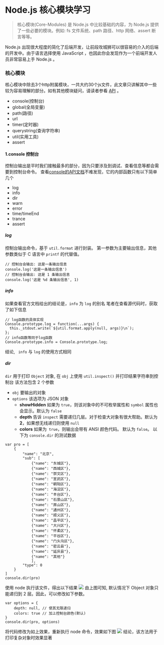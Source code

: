 # Node.js 核心模块学习
>  核心模块(Core-Modules) 是 Node.js 中比较基础的内容，为 Node.js 提供了一些必要的模块。例如: fs 文件系统、path 路径、http 网络、assert 断言等等。

Node.js 出现很大程度的简化了后端开发，让前段攻城狮可以很容易的介入的后端的开发中。由于语言选择使用 JavaScript ，也因此你会发现作为一个前端开发人员非常容易上手 Node.js 。

### 核心模块
核心模块中除去3个http附属模块，一共大约30个js文件，此文章只讲解其中一些较为容易理解的部分。如有其他模块疑问，请读者参看 [API](http://nodejs.cn/api/) 。
* console(控制台)
* global(全局变量)
* path(路径)
* url
* timer(定时器)
* querystring(查询字符串)
* util(实用工具)
* assert

#### 1.console 控制台
控制台输出是平时我们接触最多的部分，因为只要涉及到调试、查看信息等都会需要到控制台命令。
查看[console的API文档](http://nodejs.cn/api/console.html)不难发现，它的内部函数只有以下简单几个
* log
* info
* dir
* warn
* error
* time/timeEnd
* trance
* assert
##### log
控制台输出命令，基于 `util.format` 进行封装。
第一参数为主要输出信息，其他参数类似于 C 语言中 `printf` 的代替值。
```
// 控制台会输出: 这是一条输出信息
console.log('这是一条输出信息')
// 控制台会输出: 这是 1 条输出信息
console.log('这是 %d 条输出信息', 1) 
```
##### info
如果查看官方文档给出的结论是，`info` 为 `log` 的别名
笔者在查看源代码时，获取了如下信息
```
// log函数的具体实现
Console.prototype.log = function(...args) {
  this._stdout.write(`${util.format.apply(null, args)}\n`);
};
// info函数等同于log函数
Console.prototype.info = Console.prototype.log;
```
结论, ` info` 与 `log` 的使用方式相同
##### dir
`dir` 用于打印 `Object` 对象, 在 `obj` 上使用 `util.inspect()` 并打印结果字符串到控制台
该方法包含 2 个参数
* `obj`  要输出的对象
* `options` 该选项为  JSON 对象
    * **showHidden** 如果为 `true`，则该对象中的不可枚举属性和 `symbol` 属性也会显示。默认为 `false`
    * **depth** 告诉 `inspect` 需要递归几层。对于检查大对象有很大帮助。默认为 **2**，如果想无线递归则使用 `null`
    * **colors** 如果为` true`，则输出会带有 ANSI 颜色代码。 默认为 `false`。
以下为 `console.dir` 的测试数据
```
var pro = [
    {
        "name": "北京",
        "sub": [
            {"name": "东城区"},
            {"name": "西城区"},
            {"name": "崇文区"},
            {"name": "宣武区"},
            {"name": "朝阳区"},
            {"name": "海淀区"},
            {"name": "丰台区"},
            {"name": "石景山区"},
            {"name": "房山区"},
            {"name": "通州区"},
            {"name": "顺义区"},
            {"name": "昌平区"},
            {"name": "大兴区"},
            {"name": "怀柔区"},
            {"name": "平谷区"},
            {"name": "门头沟区"},
            {"name": "密云县"},
            {"name": "延庆县"},
            {"name": "其他"}
            ],
        "type": 0
    }
]
console.dir(pro)
```
使用 node 执行该文件，得出以下结果
![](http://otuabc0ck.bkt.clouddn.com/learning-nodejs/02/image/png/console.dir.png)
由上图可知, 默认情况下 Object 对象只能递归到 2 层。因此，可以修改如下参数。
```
var options = {
    depth: null, // 使其无限递归
    colors: true // 加上控制台颜色(默认)
}
console.dir(pro, options)
```
将代码修改为如上效果，重新执行 node 命令，效果如下图
![](http://otuabc0ck.bkt.clouddn.com/learning-nodejs/02/image/png/console.dir-color.png)
结论，该方法用于打印复杂对象时效果显著